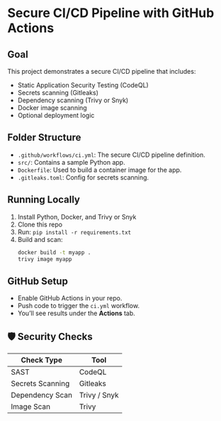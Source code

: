 # Secure CI/CD Pipeline with GitHub Actions

## Goal
This project demonstrates a secure CI/CD pipeline that includes:

- Static Application Security Testing (CodeQL)
- Secrets scanning (Gitleaks)
- Dependency scanning (Trivy or Snyk)
- Docker image scanning
- Optional deployment logic

## Folder Structure
- `.github/workflows/ci.yml`: The secure CI/CD pipeline definition.
- `src/`: Contains a sample Python app.
- `Dockerfile`: Used to build a container image for the app.
- `.gitleaks.toml`: Config for secrets scanning.

## Running Locally

1. Install Python, Docker, and Trivy or Snyk
2. Clone this repo
3. Run: `pip install -r requirements.txt`
4. Build and scan:
   ```bash
   docker build -t myapp .
   trivy image myapp
   ```

## GitHub Setup

- Enable GitHub Actions in your repo.
- Push code to trigger the `ci.yml` workflow.
- You’ll see results under the **Actions** tab.

## 🛡️ Security Checks
| Check Type      | Tool        |
|------------------|-------------|
| SAST             | CodeQL      |
| Secrets Scanning | Gitleaks    |
| Dependency Scan  | Trivy / Snyk|
| Image Scan       | Trivy       |
